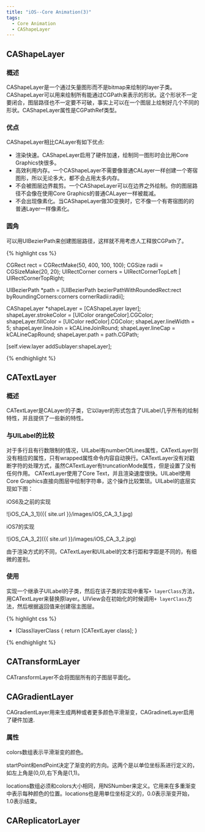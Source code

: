 ```yaml
---
title: "iOS--Core Animation(3)"
tags: 
  - Core Animation 
  - CAShapeLayer
---
```


## CAShapeLayer

### 概述
CAShapeLayer是一个通过矢量图形而不是bitmap来绘制的layer子类。
CAShapeLayer可以用来绘制所有能通过CGPath来表示的形状。这个形状不一定要闭合，图层路径也不一定要不可破，事实上可以在一个图层上绘制好几个不同的形状。CAShapeLayer属性是CGPathRef类型。

### 优点
CAShapeLayer相比CALayer有如下优点:

* 渲染快速。CAShapeLayer启用了硬件加速，绘制同一图形时会比用Core Graphics快很多。
* 高效利用内存。一个CAShapeLayer不需要像普通CALayer一样创建一个寄宿图形，所以无论多大，都不会占用太多内存。
* 不会被图层边界裁剪。一个CAShapeLayer可以在边界之外绘制。你的图层路径不会像在使用Core Graphics的普通CALayer一样被裁减。
* 不会出现像素化。当CAShapeLayer做3D变换时，它不像一个有寄宿图的的普通Layer一样像素化。

### 圆角

可以用UIBezierPath来创建图层路径，这样就不用考虑人工释放CGPath了。

{% highlight css %}

CGRect rect = CGRectMake(50, 400, 100, 100);
CGSize radii = CGSizeMake(20, 20);
UIRectCorner corners = UIRectCornerTopLeft | UIRectCornerTopRight;

UIBezierPath *path = [UIBezierPath bezierPathWithRoundedRect:rect byRoundingCorners:corners cornerRadii:radii];

CAShapeLayer *shapeLayer = [CAShapeLayer layer];
shapeLayer.strokeColor = [UIColor orangeColor].CGColor;
shapeLayer.fillColor = [UIColor redColor].CGColor;
shapeLayer.lineWidth = 5;
shapeLayer.lineJoin = kCALineJoinRound;
shapeLayer.lineCap = kCALineCapRound;
shapeLayer.path = path.CGPath;

[self.view.layer addSublayer:shapeLayer];

{% endhighlight %}


## CATextLayer

### 概述

CATextLayer是CALayer的子类，它以layer的形式包含了UILabel几乎所有的绘制特性，并且提供了一些新的特性。

### 与UILabel的比较

对于多行且有行数限制的情况，UILabel有numberOfLines属性，CATextLayer则没有相应的属性，只有wrapped属性命令内容自动换行。CATextLayer没有对戳断字符的处理方式，虽然CATextLayer有truncationMode属性，但是设置了没有任何作用。
CATextLayer使用了Core Text，并且渲染速度很快。UILabel使用Core Graphics直接向图层中绘制字符串，这个操作比较繁琐。UILabel的底层实现如下图：

iOS6及之前的实现

![iOS_CA_3_1]({{ site.url }}/images/iOS_CA_3_1.jpg)

iOS7的实现

![iOS_CA_3_2]({{ site.url }}/images/iOS_CA_3_2.jpg)

由于渲染方式的不同，CATextLayer和UILabel的文本行距和字距是不同的，有细微的差别。

### 使用

实现一个继承子UILabel的子类，然后在该子类的实现中重写`+ layerClass`方法，用CATextLayer来替换原layer。UIView会在初始化的时候调用`+ layerClass`方法，然后根据返回值来创建宿主图层。

{% highlight css %}

+ (Class)layerClass {
    return [CATextLayer class];
}

{% endhighlight %}


## CATransformLayer

CATransformLayer不会将图层所有的子图层平面化。


## CAGradientLayer

CAGradientLayer用来生成两种或者更多颜色平滑渐变，CAGradinetLayer启用了硬件加速.

### 属性

colors数组表示平滑渐变的颜色。

startPoint和endPoint决定了渐变的的方向。这两个是以单位坐标系进行定义的，如左上角是(0,0),右下角是(1,1)。

locations数组必须和colors大小相同，用NSNumber来定义。它用来在多重渐变中表示每种颜色的位置。locations也是用单位坐标定义的，0.0表示渐变开始，1.0表示结束。


## CAReplicatorLayer
